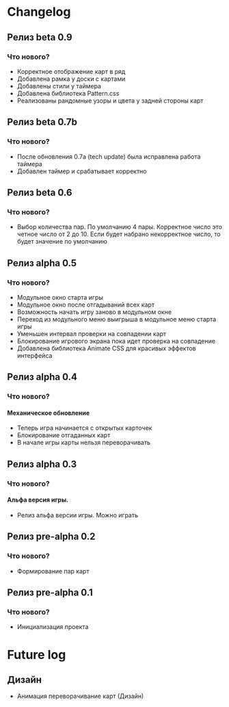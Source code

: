 # Changelog

## Релиз beta 0.9

### Что нового?

- Корректное отображение карт в ряд
- Добавлена рамка у доски с картами
- Добавлены стили у таймера
- Добавлена библиотека Pattern.css 
- Реализованы рандомные узоры и цвета у задней стороны карт


## Релиз beta 0.7b

### Что нового?

- После обновления 0.7a (tech update) была исправлена работа таймера
- Добавлен таймер и срабатывает корректно


## Релиз beta 0.6

### Что нового?

- Выбор количества пар. По умолчанию 4 пары. 
Корректное число это четное число от 2 до 10.
Если будет набрано некорректное число, то будет значение по умолчанию

## Релиз alpha 0.5

### Что нового?

- Модульное окно старта игры
- Модульное окно после отгадываний всех карт
- Возможность начать игру заново в модульном окне
- Переход из модульного меню выигрыша в модульное меню старта игры
- Уменьшен интервал проверки на совпадении карт
- Блокирование игрового экрана пока идет проверка на совпадение
- Добавлена библиотека Animate CSS для красивых эффектов интерфейса

## Релиз alpha 0.4

### Что нового?

#### Механическое обновление
- Теперь игра начинается с открытых карточек
- Блокирование отгаданных карт
- В начале игры карты нельзя переворачивать 

## Релиз alpha 0.3

### Что нового?
#### Альфа версия игры.
- Релиз альфа версии игры. Можно играть

## Релиз pre-alpha 0.2

### Что нового?

- Формирование пар карт

## Релиз pre-alpha 0.1

### Что нового?

- Инициализация проекта

# Future log

## Дизайн
- Анимация переворачивание карт (Дизайн)
